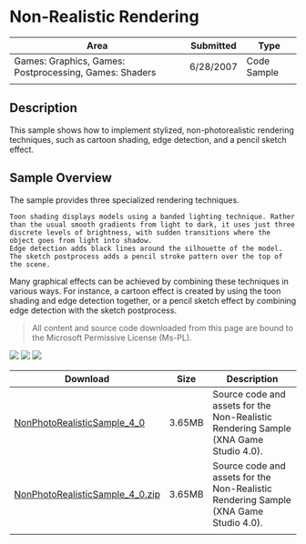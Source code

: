 # Non-Realistic Rendering

|Area|Submitted|Type|
|-|-|-|
Games: Graphics, Games: Postprocessing, Games: Shaders|6/28/2007|Code Sample
||||

## Description

This sample shows how to implement stylized, non-photorealistic rendering techniques, such as cartoon shading, edge detection, and a pencil sketch effect.

## Sample Overview

The sample provides three specialized rendering techniques.

    Toon shading displays models using a banded lighting technique. Rather than the usual smooth gradients from light to dark, it uses just three discrete levels of brightness, with sudden transitions where the object goes from light into shadow.
    Edge detection adds black lines around the silhouette of the model.
    The sketch postprocess adds a pencil stroke pattern over the top of the scene.

Many graphical effects can be achieved by combining these techniques in various ways. For instance, a cartoon effect is created by using the toon shading and edge detection together, or a pencil sketch effect by combining edge detection with the sketch postprocess.

> All content and source code downloaded from this page are bound to the Microsoft Permissive License (Ms-PL).

![](https://github.com/simondarksidej/XNAGameStudio/blob/master/Images/XNA_NonRealisticRendering_01_small.jpg?raw=true)
![](https://github.com/simondarksidej/XNAGameStudio/blob/master/Images/XNA_NonRealisticRendering_02_small.jpg?raw=true)
![](https://github.com/simondarksidej/XNAGameStudio/blob/master/Images/XNA_NonRealisticRendering_03_small.jpg?raw=true)

Download | Size | Description
---|---|---|
[NonPhotoRealisticSample_4_0](https://github.com/simondarksidej/XNAGameStudio/tree/master/Samples/NonPhotoRealisticSample_4_0) | 3.65MB | Source code and assets for the Non-Realistic Rendering Sample (XNA Game Studio 4.0).
[NonPhotoRealisticSample_4_0.zip](https://github.com/simondarksidej/XNAGameStudioZips/tree/master/Samples/NonPhotoRealisticSample_4_0.zip) | 3.65MB | Source code and assets for the Non-Realistic Rendering Sample (XNA Game Studio 4.0).
||||
